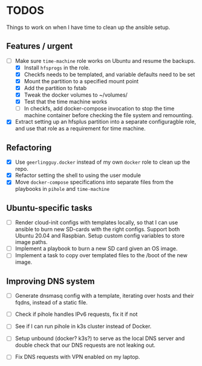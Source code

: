# TODOS

Things to work on when I have time to clean up the ansible setup.

## Features / urgent

- [ ] Make sure `time-machine` role works on Ubuntu and resume the backups.
  - [x] Install `hfsprogs` in the role.
  - [x] Checkfs needs to be templated, and variable defaults need to be set
  - [x] Mount the partition to a specified mount point
  - [x] Add the partition to fstab
  - [x] Tweak the docker volumes to ~/volumes/
  - [x] Test that the time machine works
  - [ ] In checkfs, add docker-compose invocation to stop the time machine
        container before checking the file system and remounting.
- [x] Extract setting up an hfsplus partition into a separate configuragble
      role, and use that role as a requirement for time machine.

## Refactoring

- [x] Use `geerlingguy.docker` instead of my own `docker` role to clean up the
      repo.
- [x] Refactor setting the shell to using the user module
- [x] Move `docker-compose` specifications into separate files from the
      playbooks in `pihole` and `time-machine`

## Ubuntu-specific tasks

- [ ] Render cloud-init configs with templates locally, so that I can use
      ansible to burn new SD-cards with the right configs. Support both Ubuntu
      20.04 and Raspbian. Setup custom config variables to store image paths.
- [ ] Implement a playbook to burn a new SD card given an OS image.
- [ ] Implement a task to copy over templated files to the /boot of the new
      image.

## Improving DNS system

- [ ] Generate dnsmasq config with a template, iterating over hosts and their
      fqdns, instead of a static file.
- [ ] Check if pihole handles IPv6 requests, fix it if not
- [ ] See if I can run pihole in k3s cluster instead of Docker.
- [ ] Setup unbound (docker? k3s?) to serve as the local DNS server and double
      check that our DNS requests are not leaking out.

- [ ] Fix DNS requests with VPN enabled on my laptop.
